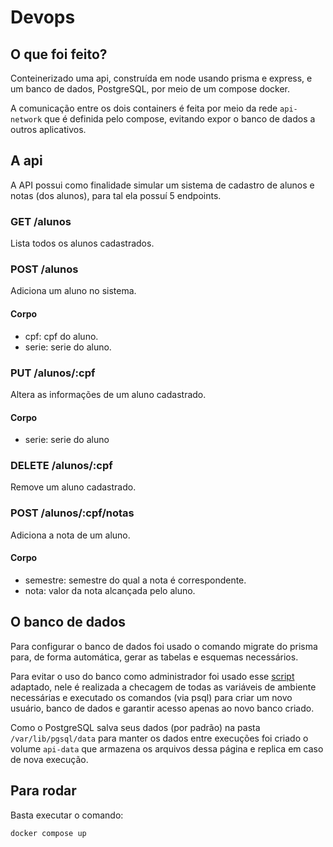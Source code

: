 # Devops


## O que foi feito?
Conteinerizado uma api, construída em node usando prisma e express, e um banco de dados, PostgreSQL, por meio de um compose docker.

A comunicação entre os dois containers é feita por meio da rede `api-network` que é definida pelo compose, evitando expor o banco de dados a outros aplicativos.
## A api
A API possui como finalidade simular um sistema de cadastro de alunos e notas (dos alunos), para tal ela possuí 5 endpoints.
### GET /alunos
Lista todos os alunos cadastrados.
### POST /alunos
Adiciona um aluno no sistema.
#### Corpo
- cpf: cpf do aluno.
- serie: serie do aluno.
### PUT /alunos/:cpf
Altera as informações de um aluno cadastrado.
#### Corpo
- serie: serie do aluno
### DELETE /alunos/:cpf
Remove um aluno cadastrado.
### POST /alunos/:cpf/notas
Adiciona a nota de um aluno.
#### Corpo
- semestre: semestre do qual a nota é correspondente.
- nota: valor da nota alcançada pelo aluno.

## O banco de dados
Para configurar o banco de dados foi usado o comando migrate do prisma para, de forma automática, gerar as tabelas e esquemas necessários.

Para evitar o uso do banco como administrador foi usado esse [script](https://gist.github.com/beldpro-ci/bc8d1a48f6a012a1b494460aac84796a#file-01-filladb-sh) adaptado, nele é realizada a checagem de todas as variáveis de ambiente necessárias e executado os comandos (via psql) para criar um novo usuário, banco de dados e garantir acesso apenas ao novo banco criado.

Como o PostgreSQL salva seus dados (por padrão) na pasta `/var/lib/pgsql/data` para manter os dados entre execuções foi criado o volume `api-data` que armazena os arquivos dessa página e replica em caso de nova execução.

## Para rodar
Basta executar o comando:
  ```bash
  docker compose up
  ```